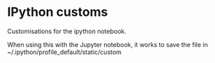 # IPython customs

Customisations for the ipython notebook.

When using this with the Jupyter notebook, it works to save the file in
~/.ipython/profile_default/static/custom
